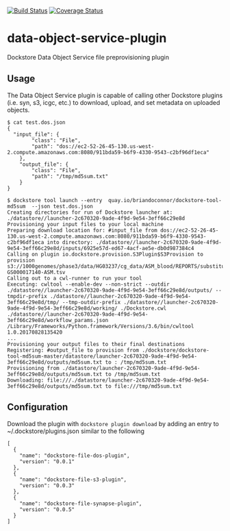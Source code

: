 [![Build Status](https://travis-ci.org/dockstore/data-object-service-plugin.svg?branch=master)](https://travis-ci.org/dockstore/data-object-service-plugin)
[![Coverage Status](https://coveralls.io/repos/github/dockstore/data-object-service-plugin/badge.svg?branch=master)](https://coveralls.io/github/dockstore/data-object-service-plugin?branch=master)

# data-object-service-plugin
Dockstore Data Object Service file preprovisioning plugin

## Usage

The Data Object Service plugin is capable of calling other Dockstore plugins (i.e. syn, s3, icgc, etc.) to download, upload, and set metadata on uploaded objects.

```
$ cat test.dos.json
{
  "input_file": {
        "class": "File",
        "path": "dos://ec2-52-26-45-130.us-west-2.compute.amazonaws.com:8080/911bda59-b6f9-4330-9543-c2bf96df1eca"
    },
    "output_file": {
        "class": "File",
        "path": "/tmp/md5sum.txt"
    }
}

$ dockstore tool launch --entry  quay.io/briandoconnor/dockstore-tool-md5sum  --json test.dos.json
Creating directories for run of Dockstore launcher at: ./datastore//launcher-2c670320-9ade-4f9d-9e54-3eff66c29e8d
Provisioning your input files to your local machine
Preparing download location for: #input_file from dos://ec2-52-26-45-130.us-west-2.compute.amazonaws.com:8080/911bda59-b6f9-4330-9543-c2bf96df1eca into directory: ./datastore//launcher-2c670320-9ade-4f9d-9e54-3eff66c29e8d/inputs/6925e57d-ed67-4acf-ae5e-db0d987384c4
Calling on plugin io.dockstore.provision.S3Plugin$S3Provision to provision s3://1000genomes/phase3/data/HG03237/cg_data/ASM_blood/REPORTS/substitutionLengthCoding-GS000017140-ASM.tsv
Calling out to a cwl-runner to run your tool
Executing: cwltool --enable-dev --non-strict --outdir ./datastore//launcher-2c670320-9ade-4f9d-9e54-3eff66c29e8d/outputs/ --tmpdir-prefix ./datastore//launcher-2c670320-9ade-4f9d-9e54-3eff66c29e8d/tmp/ --tmp-outdir-prefix ./datastore//launcher-2c670320-9ade-4f9d-9e54-3eff66c29e8d/working/ ./Dockstore.cwl ./datastore//launcher-2c670320-9ade-4f9d-9e54-3eff66c29e8d/workflow_params.json
/Library/Frameworks/Python.framework/Versions/3.6/bin/cwltool 1.0.20170828135420
...
Provisioning your output files to their final destinations
Registering: #output_file to provision from ./dockstore/dockstore-tool-md5sum-master/datastore/launcher-2c670320-9ade-4f9d-9e54-3eff66c29e8d/outputs/md5sum.txt to : /tmp/md5sum.txt
Provisioning from ./datastore/launcher-2c670320-9ade-4f9d-9e54-3eff66c29e8d/outputs/md5sum.txt to /tmp/md5sum.txt
Downloading: file:///./datastore/launcher-2c670320-9ade-4f9d-9e54-3eff66c29e8d/outputs/md5sum.txt to file:///tmp/md5sum.txt
```

## Configuration

Download the plugin with `dockstore plugin download` by adding an entry to ~/.dockstore/plugins.json similar to the following
```
[
  {
    "name": "dockstore-file-dos-plugin",
    "version": "0.0.1"
  },
  {
    "name": "dockstore-file-s3-plugin",
    "version": "0.0.3"
  },
  {
    "name": "dockstore-file-synapse-plugin",
    "version": "0.0.5"
  }
]
```